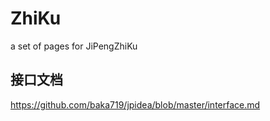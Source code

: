 # ZhiKu
a set of pages for JiPengZhiKu

## 接口文档
https://github.com/baka719/jpidea/blob/master/interface.md